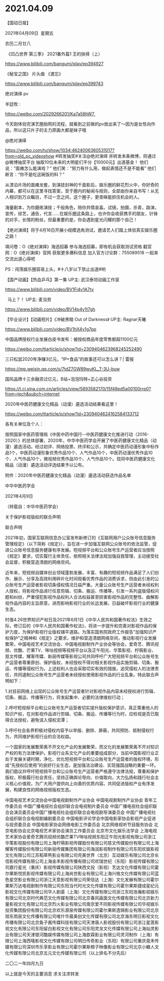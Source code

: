 ﻿#  2021.04.09
【国动日报】

2021年04月09日  星期五


农历二月廿八


 《凹凸世界 第三季》 2021番外篇1 王的抉择（上）

https://www.bilibili.com/bangumi/play/ep394927




《秘宝之国》 片头曲 《渡忘》

https://www.bilibili.com/bangumi/play/ep399743



绝对演绎 pv


羊廷牧 :  


https://weibo.com/2029266201/Ka7a58hW7              


今天刚体验完演艺圈拍照的流程，就看到之前做的pv放出来了～因为是女性向作品，所以这只片子的主力原画大都是妹子哦

@绝对演绎  


https://weibo.com/tv/show/1034:4624006360531017?from=old_pc_videoshow
#转发抽奖#关注@绝对演绎 并转发本条微博，将通过@微博抽奖平台 抽取10位未来的大明星们平分【10000元】出道基金！
他们说：“面瘫怎么能演戏？”
他们笑：“努力有什么用，做起表情还不是不能看”
他们断言：“你不是吃这碗饭的料？”

从漂泊片场的面瘫龙套，到演技封神的千面影后，娱乐圈的鲜花烈火中，你好奇的内幕，都可以在这里寻找答案，至于圈内的秘闻与规则，全部由你亲自书写！从无人相识到万众瞩目，不过一念之间，这个圈子，更青睐能抓住机会的人。

海量剧本，为你磨练演技；千般角色，陪你共情哀喜。试镜，拍摄，杀青，路演，宣传，综艺，通告，代言……在娱乐圈这条路上，也许你会收获携手的朋友，针锋的对手，长情的粉丝，但最重要的是，你会遇到星光闪耀的那个自己！

【绝对演绎】将于4月16日开展小规模选角测试，邀请艺人们踏上体验真实娱乐圈之路！

填问卷：O《绝对演绎》海选招募 参与海选招募，即有机会获取测试资格
戳官网：O《绝对演绎》官网 获取更多爆料信息
加入官方讨论群：755089518 一起来交流出道心得吧

PS：闯荡娱乐圈容易上头，#十八岁以下禁止出道#哟

【国产动画】【热血乒乓】第一集 UP主: 武汉泰坦动画工作室

https://www.bilibili.com/video/BV1Fi4y1A7tv

 
马上？！ UP主: 麦当劳

https://www.bilibili.com/video/BV14p4y1t7gh







【毕业设计】【动画短片】《冲破黑暗 Out of Darkness》 UP主: Ragnar天曦

https://www.bilibili.com/video/BV1hX4y1g7pp




中国品牌授权行业发展白皮书发布：被授权商品年度零售额超1100亿元

https://weibo.com/ttarticle/p/show?id=2309404623968245252490


三只松鼠2020年净赚3亿元，“IP+食品”的故事还可以怎么讲？| 雷报

https://mp.weixin.qq.com/s/7tdZ7GW89wuKL_T-3U-buw

国风品牌十三余融资过亿元，B站+泡泡玛特+正心谷投资

https://t.cj.sina.com.cn/articles/view/5893582170/15f48ed5a00100rrp0?from=tech&subch=internet


2020年中医药健康文化精品（动漫）遴选活动结果看这里！

https://weibo.com/ttarticle/p/show?id=2309404624162584133712

各有关单位及个人： 


按照国家中医药管理局《中医中药中国行--中医药健康文化推进行动（2016-2020）》的总体部署，2020年，中华中医药学会开展了中医药健康文化精品（动漫）遴选活动。经过初评、网络投票、终评和公示，共确定中医药动漫形象中标作品1个，中医药动漫形象优秀作品10个、人气作品10个，中医药动漫优秀作品10个、人气作品10个，微视频优秀作品10个、人气作品10个。现将中医药健康文化精品（动漫）遴选活动评选结果予以公布。


附件：2020年中医药健康文化精品（动漫）遴选活动获选作品名单


中华中医药学会

2021年4月9日
















（转载自：中华中医药学会）

关于保护影视版权的联合声明

联合声明

2021年初，国家互联网信息办公室发布新修订的《互联网用户公众账号信息服务管理规定》（以下简称《规定》），旨在进一步加强互联网公众账号的依法监管，促进公众账号信息服务健康有序发展。短视频平台和公众账号生产运营者应当按照《规定》要求，切实履行主体责任，依照相关法律法规加强自我管理，主动接受社会监督，积极营造清朗的网络空间。

近年来，短视频自媒体创业领域蓬勃发展，丰富、有趣的短视频作品满足了人们创作、展示、分享及高效利用碎片化时间观看优秀作品的消费诉求，但由此引发的公众账号生产运营者影视切条侵权情况日益严重。大量公众账号生产运营者未经权利人授权，将影视作品进行任意剪辑、切条、搬运、传播等，引发一系列盗版侵权问题和纠纷，严重侵犯影视作品权利人合法权益甚至损害影视作品的完整性、曲解影视作品内容的主旨原意，进而影响影视行业的长远发展，日益破坏影视行业的健康生态。

时值4.26世界知识产权日及2021年6月1日《中华人民共和国著作权法》生效之际，修订后的《中华人民共和国著作权法》，将进一步提升和完善对影视作品的保护力度，为保护影视行业版权铺平道路。为落实国务院政府工作报告"加强知识产权保护”之精神和《规定》之要求，维护和营造清朗网络空间，推动影视行业发展繁荣，中国电视艺术交流协会、中国电视剧制作产业协会等协会，爱奇艺、腾讯视频、优酷、芒果TV、咪咕视频等视频平台以及正午阳光、华策影视、柠萌影业、慈文传媒、耀客传媒、新丽传媒等影视公司共同呼吁广大短视频平台和公众账号生产运营者尊重原创、保护版权，未经授权不得对相关影视作品实施剪辑、切条、搬运、传播等侵权行为。上述权利人也会采取切实有效的措施，追究侵权人的法律责任，共同遏制公众账号生产运营者未经授权使用影视作品的行业乱象。特此联合声明如下：

1.对目前网络上出现的公众账号生产运营者针对影视作品内容未经授权进行剪辑、切条、搬运、传播等行为，将发起集中、必要的法律维权行动；

2.呼吁短视频平台和公众账号生产运营者切实提升版权保护意识，真正尊重他人的知识产权，在对影视作品进行剪辑、切条、搬运、传播等行为时，应检视是否已取得合法授权，避免误入侵权泥潭；

3.呼吁社会各界积极对侵权内容予以举报、删除、屏蔽，共同预防、抵制侵权行为，共同维护影视行业的合法权益。

一个国家的发展繁荣离不开文化产业的发展繁荣，而文化的发展繁荣离不开对知识产权的有力法律保护。影视行业系文化产业的重要组成部分，当前中国影视行业正处于发展关键时期，净化、优化短视频平台和公众账号生产运营者的版权环境，形成“先授权后使用”的良好行业生态，是加强法治建设、实现强国战略的重要一环。我们倡议并呼吁短视频平台和公众账号生产运营者严格遵守法律法规，尊重和保护版权，积极履行社会责任，坚持正确舆论导向、价值取向，大力弘扬和践行社会主义核心价值观，为广大用户提供向上向善的优质内容。共同促进版权产业有序发展，构建良性的网络视频版权生态。

中国电视艺术交流协会中国电视剧制作产业协会 中国电视剧制作产业协会 青年工作委员会 中国广播电视社会组织联合会电视制片委员会 中国广播电视社会组织联合会演员委员会中国广播电视社会组织联合会电视剧导演委员会 中国广播电视社会组织联合会电视剧编剧委员会 中国电影评论学会中国电影家协会影视产业促进与投资委员会 中国电影家协会网络电影工作委员会 北京网络视听节目服务协会 北京电影协会北京电视艺术家协会演员工作委员会 北京市文化娱乐法学会 上海电视艺术家协会爱奇艺腾讯视频优酷芒果TV咪咕视频东阳正午阳光影视有限公司浙江华策影视股份有限公司上海柠萌影视传媒股份有限公司慈文传媒股份有限公司上海耀客传媒股份有限公司新丽传媒集团有限公司海润影视制作有限公司东阳欢娱影视文化有限公司江苏稻草熊影业有限公司完美世界（北京）互动娱乐有限公司北京长信影视传媒有限公司上海金禾影视传播有限公司欢瑞世纪（东阳）影视传媒有限公司嘉行星光（重庆）影视传媒有限公司陕西文投（影视）艺达文化传媒有限公司霍尔果斯悦凯影视传媒有限公司上海尚世影业有限公司上海兴格文化传媒有限公司蓝色星空影业有限公司浙江天意影视有限公司荣信达（上海）文化发展有限公司霍尔果斯万达电视剧制作有限公司东阳当代时光文化传媒有限公司霍尔果斯捷成星纪元影视文化传媒有限公司华人剧荟（上海）文化传媒有限公司浙江东阳浩瀚影视娱乐有限公司北京时代典范文化传媒有限公司北京春风画面文化传媒有限公司北京新力量影视文化有限公司北京烈火影业有限公司南京爱不同影视传媒有限公司华视娱乐投资集团股份有限公司北京欢乐源泉传媒有限公司霍尔果斯逸锦影业有限公司北京旭东雨辰文化传播有限公司喀什华晨美创文化传媒有限公司北京海东明日影视文化传播有限公司北京鱼子酱传媒科技有限公司天津唐人影视股份有限公司浙江星莲影视文化有限公司东阳留白影视文化有限公司东阳灵龙文化传媒有限公司上海灿灵影业有限公司天津银河酷娱传媒有限公司上海歆霖影业有限公司灵河制作（上海）有限公司上海西嘻影视文化传媒有限公司明日传奇影业（东阳）有限公司重庆竟禾传媒有限公司深圳市乐享影业有限公司霍尔果斯橙子映像影业有限公司北京小糖人文化传媒有限公司北京五元文化传媒有限公司（以上排名不分先后）

二〇二一年四月九日




以上就是今天的主要消息
求关注求转发
















